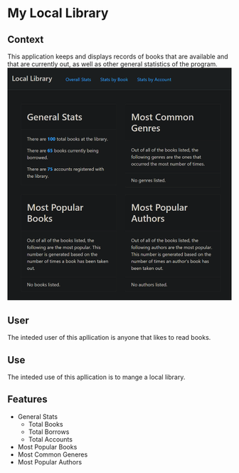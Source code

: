 # My Local Library

## Context
This application keeps and displays records of books that are available and that are currently out, as well as other general statistics of the program.
 ![books](/images/LocalLibrary.png)

## User 
The inteded user of this apllication is anyone that likes to read books.

## Use
The inteded use of this apllication is to mange a local library.

## Features
* General Stats
  * Total Books
  * Total Borrows
  * Total Accounts
* Most Popular Books
* Most Common Generes
* Most Popular Authors
